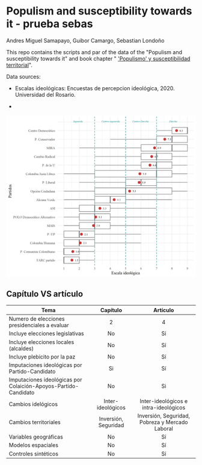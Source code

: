 # Populism and susceptibility towards it - prueba sebas

Andres Miguel Samapayo, Guibor Camargo, Sebastian Londoño

This repo contains the scripts and par of the data of the "Populism and susceptibility towards it" and book chapter " ['Populismo' y susceptibilidad territorial](https://docs.google.com/document/d/1Fd9lXbB6gmsjJPTG6Mob7QjGW8AnfITLiFd95_yRNf0/edit?usp=sharing "Vea el capitulo del linbro aca")".

Data sources:

-   Escalas ideológicas: Encuestas de percepcion ideológica, 2020. Universidad del Rosario.

-   

![](02_figures/01_idiology_perceptions.png)

## Capítulo VS artículo

| Tema                                                            |       Capítulo       |                    Artículo                     |
|-----------------------------------------------------------------|:--------------------:|:-----------------------------------------------:|
| Numero de elecciones presidenciales a evaluar                   |          2           |                        4                        |
| Incluye elecciones legislativas                                 |          No          |                       Sí                        |
| Incluye elecciones locales (alcaldes)                           |          No          |                       Sí                        |
| Incluye plebicito por la paz                                    |          No          |                       Sí                        |
| Imputaciones ideológicas por Partido-Candidato                  |          Si          |                       Sí                        |
| Imputaciones ideológicas por Colaición-Apoyos-Partido-Candidato |          No          |                       Si                        |
| Cambios idelógicos                                              |  Inter-ideológicos   |      Inter-ideológicos e intra-ideológicos      |
| Cambios territoriales                                           | Inversión, Seguridad | Inversión, Seguridad, Pobreza y Mercado Laboral |
| Variables geográficas                                           |          No          |                       Sí                        |
| Modelos espaciales                                              |          No          |                       Sí                        |
| Controles sintéticos                                            |          No          |                       Sí                        |

